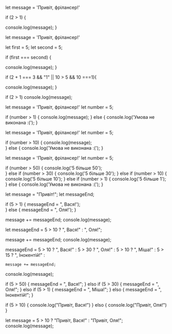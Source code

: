 <!-- Синтаксис -->
<!-- ELSE, ELSE IF -->

let message = 'Привіт, фрілансер!'

if (2 > 1) {

<!-- Код виконується тільки якщо вираз в дужках поверне true -->

console.log(message);
}

<!-- Якщо присвоїти перемінну -->

let message = 'Привіт, фрілансер!'

let first = 5;
let second = 5;

if (first === second) {

<!-- Код виконується тільки якщо вираз в дужках поверне true -->

console.log(message);
}

<!-- Більш складна умова -->

if (2 + 1 === 3 && "1" || 10 > 5 && 10 ===1){

<!-- Код виконується тільки якщо вираз в дужках поверне true -->

console.log(message);
}

<!-- Більш короткий запис -->

if (2 > 1) console.log(message);

<!-- ELSE, ELSE IF -->

let message = 'Привіт, фрілансер!'
let number = 5;

if (number > 1) {
console.log(message); <!-- отримаємо Привіт, фрілансер! -->
} else {
console.log('Умова не виконана :(');
}

<!-- ще варіант -->

let message = 'Привіт, фрілансер!'
let number = 5;

if (number > 10) {
console.log(message);  
} else {
console.log('Умова не виконана :('); <!-- отримаємо Умова не виконана :( -->
}

<!-- Якщо умова повертає false, то застосовуємо else if-->

let message = 'Привіт, фрілансер!'
let number = 5;

if (number > 50) {
console.log('5 більше 50');  
} else if (number > 30) {
console.log('5 більше 30');
} else if (number > 10) {
console.log('5 більше 10');
} else if (number > 1) {
console.log('5 більше 1');
} else {
console.log('Умова не виконана :(');
}

<!-- Умовний оператор "?" -->

let message = "Привіт!";
let messageEnd;

if (5 > 1) {
messageEnd = ", Вася!');  
} else {
messageEnd = ", Оля!');
}

message += messageEnd;
console.log(message);

<!-- Заміняю вищу зазначений код -->

let messageEnd = 5 > 10 ? ", Вася!" : ", Оля!";

message += messageEnd;
console.log(message);

<!-- "?" - є торнарним, єдиний оператор у якого цілих три орепанда -->
<!-- Більш складний приклад -->

messageEnd = 5 > 10 ? ", Вася!" :
5 > 30 ? ", Оля!" :
5 > 10 ? ", Міша!" :
5 > 15 ? ", Інокентій!" :

    message += messageEnd;

console.log(message);

<!-- Класичний приклад -->

if (5 > 50) {
messageEnd = ", Вася!";
} elso if (5 > 30) {
messageEnd = ", Оля!";
} elso if (5 > 1) {
messageEnd = ", Міша!";
} elso {
messageEnd = ", Інокентій!";
}

if (5 > 10) {
console.log("Привіт, Вася!")
} elso {
console.log("Привіт, Оля!")
}

<!-- Якщо потрібно повернути якесь значення -->

let message = 5 > 10 ? "Привіт, Вася!" : "Привіт, Оля!";
console.log(message);
